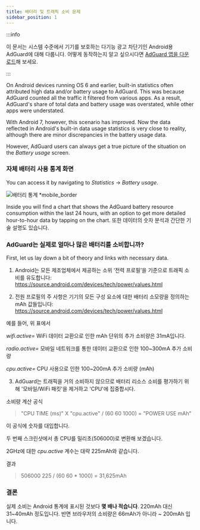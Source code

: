```yaml
---
title: 배터리 및 트래픽 소비 문제
sidebar_position: 1
---
```


:::info

이 문서는 시스템 수준에서 기기를 보호하는 다기능 광고 차단기인 Android용 AdGuard에 대해 다룹니다. 어떻게 동작하는지 알고 싶으시다면 [AdGuard 앱을 다운로드](https://adguard.com/download.html?auto=true)해 보세요.

:::

On Android devices running OS 6 and earlier, built-in statistics often attributed high data and/or battery usage to AdGuard. This was because AdGuard counted all the traffic it filtered from various apps. As a result, AdGuard's share of total data and battery usage was overstated, while other apps were understated.

With Android 7, however, this scenario has improved. Now the data reflected in Android's built-in data usage statistics is very close to reality, although there are minor discrepancies in the battery usage data.

However, AdGuard users can always get a true picture of the situation on the *Battery usage* screen.

### 자체 배터리 사용 통계 화면

You can access it by navigating to *Statistics* → *Battery usage*.

![배터리 통계 *mobile_border](https://cdn.adtidy.org/content/articles/battery/1.png)

Inside you will find a chart that shows the AdGuard battery resource consumption within the last 24 hours, with an option to get more detailed hour-to-hour data by tapping on the chart. 또한 데이터의 숫자 분석과 간단한 기술 설명도 있습니다.

### AdGuard는 실제로 얼마나 많은 배터리를 소비합니까?

First, let us lay down a bit of theory and links with necessary data.

1. Android는 모든 제조업체에서 제공하는 소위 ‘전력 프로필’을 기준으로 트래픽 소비를 유도합니다: <https://source.android.com/devices/tech/power/values.html>

2. 전원 프로필의 주 사항은 기기의 모든 구성 요소에 대한 배터리 소모량을 정의하는 mAh 값들입니다: <https://source.android.com/devices/tech/power/values.html>

예를 들어, 위 표에서

_wifi.active=_ WiFi 데이터 교환으로 인한 mAh 단위의 추가 소비량은 31mA입니다.

_radio.active=_ 모바일 네트워크를 통한 데이터 교환으로 인한 100~300mA 추가 소비량

_cpu.active=_ CPU 사용으로 인한 100~200mA 추가 소비량 (mAh)

3. AdGuard는 트래픽을 거의 소비하지 않으므로 배터리 리소스 소비를 평가하기 위해 '모바일/WiFi 패킷'을 제거하고 'CPU'에 집중합시다.

소비량 계산 공식
> "CPU TIME (ms)" X "cpu.active" / (60 60 1000) = "POWER USE mAh"

이 공식에 숫자를 대입합니다.

두 번째 스크린샷에서 총 CPU를 밀리초(506000)로 변환해 보겠습니다.

2GHz에 대한 _cpu.active_ 계수는 대략 225mAh와 같습니다.

결과
> 506000 225 / (60 60 * 1000) = 31,625mAh

### 결론

실제 소비는 Android 통계에 표시된 것보다 **몇 배나 적습니다**. 220mAh 대신 31~40mAh 정도입니다. 반면 브라우저의 소비량은 66mAh가 아니라 ~ 200mAh 입니다.
